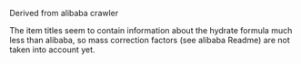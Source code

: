 Derived from alibaba crawler

The item titles seem to contain information about the hydrate formula much less than alibaba, so mass correction factors (see alibaba Readme) are not taken into account yet. 

